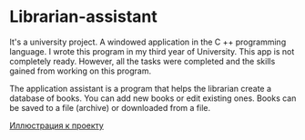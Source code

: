 # Librarian-assistant
It's a university project. A windowed application in the C ++ programming language. 
I wrote this program in my third year of University.
This app is not completely ready. However, all the tasks were completed and the skills gained from working on this program. 

The application assistant is a program that helps the librarian create a database of books. You can add new books or edit existing ones. Books can be saved to a file (archive) or downloaded from a file.

[Иллюстрация к проекту](https://github.com/DaisySAM/Librarian-assistant/issues/1#issue-353000188)
